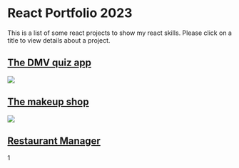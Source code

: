 # React Portfolio 2023

This is a list of some react projects to show my react skills. 
Please click on a title to view details about a project.

## [The DMV quiz app](https://github.com/juliet-karpah/react-portfolio/tree/main/quiz-app)
![](https://github.com/juliet-karpah/react-portfolio/blob/main/assets/React%20App.gif)

## [The makeup shop](https://github.com/juliet-karpah/react-portfolio/tree/main/makeup-ecommerce)
![](https://github.com/juliet-karpah/react-portfolio/blob/main/assets/Vite%20%2B%20React.gif)

## [Restaurant Manager](https://github.com/juliet-karpah/react-portfolio/tree/main/restaurant-manager)
1[](https://github.com/juliet-karpah/react-portfolio/blob/main/assets/login-restaurant-app.png)

